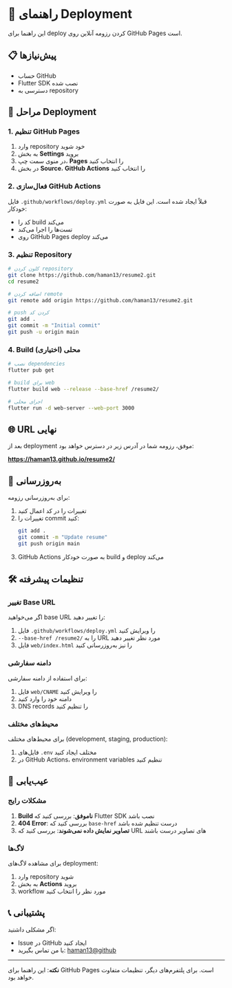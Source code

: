 # 🚀 راهنمای Deployment

این راهنما برای deploy کردن رزومه آنلاین روی GitHub Pages است.

## 📋 پیش‌نیازها

- حساب GitHub
- Flutter SDK نصب شده
- دسترسی به repository

## 🔧 مراحل Deployment

### 1. تنظیم GitHub Pages

1. وارد repository خود شوید
2. به بخش **Settings** بروید
3. در منوی سمت چپ، **Pages** را انتخاب کنید
4. در بخش **Source**، **GitHub Actions** را انتخاب کنید

### 2. فعال‌سازی GitHub Actions

فایل `.github/workflows/deploy.yml` قبلاً ایجاد شده است. این فایل به صورت خودکار:
- کد را build می‌کند
- تست‌ها را اجرا می‌کند
- روی GitHub Pages deploy می‌کند

### 3. تنظیم Repository

```bash
# کلون کردن repository
git clone https://github.com/haman13/resume2.git
cd resume2

# اضافه کردن remote
git remote add origin https://github.com/haman13/resume2.git

# push کردن کد
git add .
git commit -m "Initial commit"
git push -u origin main
```

### 4. Build محلی (اختیاری)

```bash
# نصب dependencies
flutter pub get

# build برای web
flutter build web --release --base-href /resume2/

# اجرای محلی
flutter run -d web-server --web-port 3000
```

## 🌐 URL نهایی

بعد از deployment موفق، رزومه شما در آدرس زیر در دسترس خواهد بود:

**https://haman13.github.io/resume2/**

## 🔄 به‌روزرسانی

برای به‌روزرسانی رزومه:

1. تغییرات را در کد اعمال کنید
2. تغییرات را commit کنید:
   ```bash
   git add .
   git commit -m "Update resume"
   git push origin main
   ```
3. GitHub Actions به صورت خودکار build و deploy می‌کند

## 🛠️ تنظیمات پیشرفته

### تغییر Base URL

اگر می‌خواهید base URL را تغییر دهید:

1. فایل `.github/workflows/deploy.yml` را ویرایش کنید
2. `--base-href /resume2/` را به URL مورد نظر تغییر دهید
3. فایل `web/index.html` را نیز به‌روزرسانی کنید

### دامنه سفارشی

برای استفاده از دامنه سفارشی:

1. فایل `web/CNAME` را ویرایش کنید
2. دامنه خود را وارد کنید
3. DNS records را تنظیم کنید

### محیط‌های مختلف

برای محیط‌های مختلف (development, staging, production):

1. فایل‌های `.env` مختلف ایجاد کنید
2. در GitHub Actions، environment variables تنظیم کنید

## 🐛 عیب‌یابی

### مشکلات رایج

1. **Build ناموفق**: بررسی کنید که Flutter SDK نصب باشد
2. **404 Error**: بررسی کنید که `base-href` درست تنظیم شده باشد
3. **تصاویر نمایش داده نمی‌شوند**: بررسی کنید که URL های تصاویر درست باشند

### لاگ‌ها

برای مشاهده لاگ‌های deployment:
1. وارد repository شوید
2. به بخش **Actions** بروید
3. workflow مورد نظر را انتخاب کنید

## 📞 پشتیبانی

اگر مشکلی داشتید:
- Issue در GitHub ایجاد کنید
- با من تماس بگیرید: [haman13@github](https://github.com/haman13)

---

**نکته**: این راهنما برای GitHub Pages است. برای پلتفرم‌های دیگر، تنظیمات متفاوت خواهد بود.

